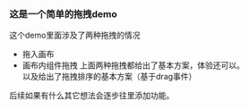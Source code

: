 ### 这是一个简单的拖拽demo

这个demo里面涉及了两种拖拽的情况  
- 拖入画布
- 画布内组件拖拽
上面两种拖拽都给出了基本方案，体验还可以。  
以及给出了拖拽排序的基本方案（基于drag事件）

后续如果有什么其它想法会逐步往里添加功能。

